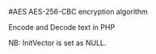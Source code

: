 #AES AES-256-CBC encryption algorithm

Encode and Decode text in PHP

NB: InitVector is set as NULL.